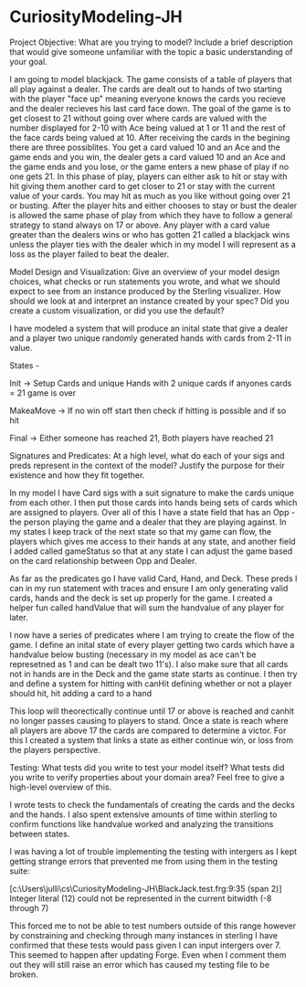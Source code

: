 # CuriosityModeling-JH

Project Objective: What are you trying to model? Include a brief description that would give someone unfamiliar with the topic a basic understanding of your goal.

I am going to model blackjack. The game consists of a table of players that all play against a dealer. The cards are dealt out to hands of two starting with the player "face up" meaning everyone knows the cards you recieve and the dealer recieves his last card face down. The goal of the game is to get closest to 21 without going over where cards are valued with the number displayed for 2-10 with Ace being valued at 1 or 11 and the rest of the face cards being valued at 10. After receiving the cards in the begining there are three possiblites. You get a card valued 10 and an Ace and the game ends and you win, the dealer gets a card valued 10 and an Ace and the game ends and you lose, or the game enters a new phase of play if no one gets 21. In this phase of play, players can either ask to hit or stay with hit giving them another card to get closer to 21 or stay with the current value of your cards. You may hit as much as you like without going over 21 or busting. After the player hits and either chooses to stay or bust the dealer is allowed the same phase of play from which they have to follow a general strategy to stand always on 17 or above. Any player with a card value greater than the dealers wins or who has gotten 21 called a blackjack wins unless the player ties with the dealer which in my model I will represent as a loss as the player failed to beat the dealer.

Model Design and Visualization: Give an overview of your model design choices, what checks or run statements you wrote, and what we should expect to see from an instance produced by the Sterling visualizer. How should we look at and interpret an instance created by your spec? Did you create a custom visualization, or did you use the default?

I have modeled a system that will produce an inital state that give a dealer and a player two unique randomly generated hands with cards from 2-11 in value.  

States - 

Init -> Setup Cards and unique Hands with 2 unique cards if anyones cards = 21 game is over 

MakeaMove -> If no win off start then check if hitting is possible and if so hit

Final -> Either someone has reached 21, Both players have reached 21

Signatures and Predicates: At a high level, what do each of your sigs and preds represent in the context of the model? Justify the purpose for their existence and how they fit together.

In my model I have Card sigs with a suit signature to make the cards unique from each other. I then put those cards into hands being sets of cards which are assigned to players. Over all of this I have a state field that has an Opp - the person playing the game and a dealer that they are playing against. In my states I keep track of the next state so that my game can flow, the players which gives me access to their hands at any state, and another field I added called gameStatus so that at any state I can adjust the game based on the card relationship between Opp and Dealer. 

As far as the predicates go I have valid Card, Hand, and Deck. These preds I can in my run statement with traces and ensure I am only generating valid cards, hands and the deck is set up properly for the game. I created a helper fun called handValue that will sum the handvalue of any player for later. 

I now have a series of predicates where I am trying to create the flow of the game. I define an inital state of every player getting two cards which have a handvalue below busting (necessary in my model as ace can't be represetned as 1 and can be dealt two 11's). I also make sure that all cards not in hands are in the Deck and the game state starts as continue. I then try and define a system for hitting with canHit defining whether or not a player should hit, hit adding a card to a hand

This loop will theorectically continue until 17 or above is reached and canhit no longer passes causing to players to stand. Once a state is reach where all players are above 17 the cards are compared to determine a victor. For this I created a system that links a state as either continue win, or loss from the players perspective. 

Testing: What tests did you write to test your model itself? What tests did you write to verify properties about your domain area? Feel free to give a high-level overview of this.

I wrote tests to check the fundamentals of creating the cards and the decks and the hands. I also spent extensive amounts of time within sterling to confirm functions like  handvalue worked and analyzing the transitions between states. 


I was having a lot of trouble implementing the testing with intergers as I kept getting strange errors that prevented me from using them in the testing suite:

[c:\Users\julli\cs\CuriosityModeling-JH\BlackJack.test.frg:9:35 (span 2)] Integer literal (12) could not be represented in the current bitwidth (-8 through 7)

This forced me to not be able to test numbers outside of this range however by constraining and checking through many instances in sterling I have confirmed that these tests would pass given I can input intergers over 7. This seemed to happen after updating Forge. Even when I comment them out they will still raise an error which has caused my testing file to be broken. 


